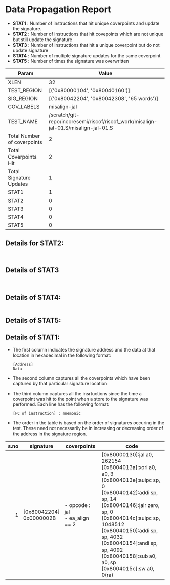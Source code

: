 
# Data Propagation Report

- **STAT1** : Number of instructions that hit unique coverpoints and update the signature.
- **STAT2** : Number of instructions that hit covepoints which are not unique but still update the signature
- **STAT3** : Number of instructions that hit a unique coverpoint but do not update signature
- **STAT4** : Number of multiple signature updates for the same coverpoint
- **STAT5** : Number of times the signature was overwritten

| Param                     | Value    |
|---------------------------|----------|
| XLEN                      | 32      |
| TEST_REGION               | [('0x80000104', '0x80040160')]      |
| SIG_REGION                | [('0x80042204', '0x80042308', '65 words')]      |
| COV_LABELS                | misalign-jal      |
| TEST_NAME                 | /scratch/git-repo/incoresemi/riscof/riscof_work/misalign-jal-01.S/misalign-jal-01.S    |
| Total Number of coverpoints| 2     |
| Total Coverpoints Hit     | 2      |
| Total Signature Updates   | 1      |
| STAT1                     | 1      |
| STAT2                     | 0      |
| STAT3                     | 0     |
| STAT4                     | 0     |
| STAT5                     | 0     |

## Details for STAT2:

```


```

## Details of STAT3

```


```

## Details of STAT4:

```

```

## Details of STAT5:



## Details of STAT1:

- The first column indicates the signature address and the data at that location in hexadecimal in the following format: 
  ```
  [Address]
  Data
  ```

- The second column captures all the coverpoints which have been captured by that particular signature location

- The third column captures all the insrtuctions since the time a coverpoint was
  hit to the point when a store to the signature was performed. Each line has
  the following format:
  ```
  [PC of instruction] : mnemonic
  ```
- The order in the table is based on the order of signatures occuring in the
  test. These need not necessarily be in increasing or decreasing order of the
  address in the signature region.

|s.no|        signature         |              coverpoints              |                                                                                                                                                                 code                                                                                                                                                                  |
|---:|--------------------------|---------------------------------------|---------------------------------------------------------------------------------------------------------------------------------------------------------------------------------------------------------------------------------------------------------------------------------------------------------------------------------------|
|   1|[0x80042204]<br>0x0000002B|- opcode : jal<br> - ea_align == 2<br> |[0x80000130]:jal a0, 262154<br> [0x8004013a]:xori a0, a0, 3<br> [0x8004013e]:auipc sp, 0<br> [0x80040142]:addi sp, sp, 14<br> [0x80040146]:jalr zero, sp, 0<br> [0x8004014c]:auipc sp, 1048512<br> [0x80040150]:addi sp, sp, 4032<br> [0x80040154]:andi sp, sp, 4092<br> [0x80040158]:sub a0, a0, sp<br> [0x8004015c]:sw a0, 0(ra)<br> |
